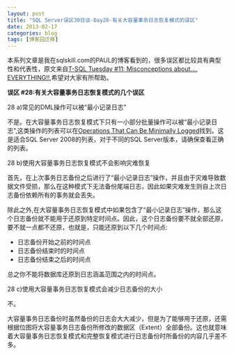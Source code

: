 ```yaml
---
layout: post
title: "SQL Server误区30日谈-Day28-有关大容量事务日志恢复模式的误区"
date: 2013-02-17
categories: blog
tags: [博客园迁移]
---
```


本系列文章是我在sqlskill.com的PAUL的博客看到的，很多误区都比较具有典型性和代表性，原文来自[T-SQL Tuesday \#11: Misconceptions about.... EVERYTHING\!\!](http://www.sqlskills.com/blogs/paul/post/T-SQL-Tuesday-11-Misconceptions-about-EVERYTHING!!.aspx),希望对大家有所帮助。

**误区 \#28:有关大容量事务日志恢复模式的几个误区**

28 a\)常见的DML操作可以被“最小记录日志”

不是。在大容量事务日志恢复模式下只有一小部分批量操作可以被“最小记录日志”,这类操作的列表可以在[Operations That Can Be Minimally ](http://msdn.microsoft.com/en-us/library/ms191244.aspx)[Logged](http://msdn.microsoft.com/en-us/library/ms191244.aspx)找到。这是适合SQL Server 2008的列表，对于不同的SQL Server版本，请确保查看正确的列表。

28 b\)使用大容量事务日志恢复模式不会影响灾难恢复

首先，在上次事务日志备份之后进行了“最小记录日志”操作，并且由于灾难导致数据文件受损，那么在这种模式下无法备份尾端日志，因此如果灾难发生则自上次日志备份依赖所有的事务就会丢失。

除此之外,在大容量事务日志恢复模式中如果包含了“最小记录日志”操作，那么这个日志备份就不能用于还原到特定时间点。因此，这个日志备份要不就全部还原，要不就一点都不还原，也就是，只能还原到以下几个时间点:

  * 日志备份开始之前的时间点 
  * 日志备份结束时的时间点 
  * 日志备份结束之后的时间点 



总之你不能将数据库还原到日志涵盖范围之内的时间点。

28 c\)使用大容量事务日志恢复模式会减少日志备份的大小

不。

大容量事务日志备份时虽然备份的日志会大大减少，但是为了能够用于还原，还需根据位图将大容量事务日志备份所修改的数据区（Extent）全部备份。这也就意味着大容量事务日志恢复模式和完整恢复模式进行日志备份时所备份的内容几乎差不多。
